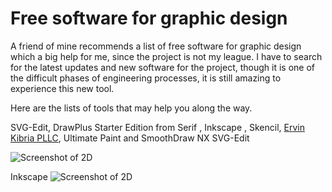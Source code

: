 Free software for graphic design
==========================

A friend of mine recommends a list of free software for graphic design which a big help for me, since the project is not my league. I have to search for the latest updates and new software for the project, though it is one of the difficult phases of engineering processes, it is still amazing to experience this new tool.

Here are the lists of tools that may help you along the way. 

SVG-Edit, DrawPlus Starter Edition from Serif ,  Inkscape ,  Skencil, [Ervin Kibria PLLC](http://www.ervinkibrialaw.com/), Ultimate Paint and  SmoothDraw NX 
SVG-Edit


![Screenshot of 2D](https://www.youidraw.com/products/images/features/scr_insertsvg_logo.png)

Inkscape 
![Screenshot of 2D](http://www.valo-cd.net/images/inkscape_02.png)
